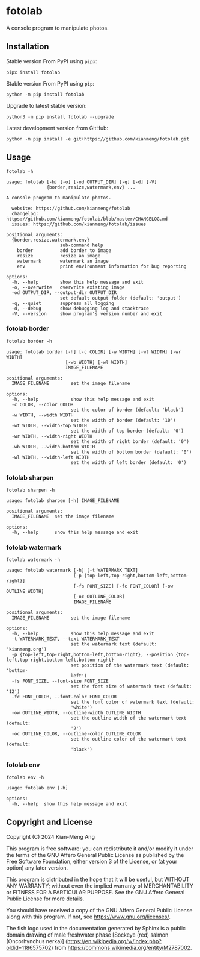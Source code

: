 # fotolab

A console program to manipulate photos.

## Installation

Stable version From PyPI using `pipx`:

```console
pipx install fotolab
```

Stable version From PyPI using `pip`:

```console
python -m pip install fotolab
```

Upgrade to latest stable version:

```console
python3 -m pip install fotolab --upgrade
```

Latest development version from GitHub:

```console
python -m pip install -e git+https://github.com/kianmeng/fotolab.git
```

## Usage

```console
fotolab -h
```

```console
usage: fotolab [-h] [-o] [-od OUTPUT_DIR] [-q] [-d] [-V]
               {border,resize,watermark,env} ...

A console program to manipulate photos.

  website: https://github.com/kianmeng/fotolab
  changelog: https://github.com/kianmeng/fotolab/blob/master/CHANGELOG.md
  issues: https://github.com/kianmeng/fotolab/issues

positional arguments:
  {border,resize,watermark,env}
                    sub-command help
    border          add border to image
    resize          resize an image
    watermark       watermark an image
    env             print environment information for bug reporting

options:
  -h, --help        show this help message and exit
  -o, --overwrite   overwrite existing image
  -od OUTPUT_DIR, --output-dir OUTPUT_DIR
                    set default output folder (default: 'output')
  -q, --quiet       suppress all logging
  -d, --debug       show debugging log and stacktrace
  -V, --version     show program's version number and exit
```

### fotolab border

```console
fotolab border -h
```

```console
usage: fotolab border [-h] [-c COLOR] [-w WIDTH] [-wt WIDTH] [-wr WIDTH]
                      [-wb WIDTH] [-wl WIDTH]
                      IMAGE_FILENAME

positional arguments:
  IMAGE_FILENAME        set the image filename

options:
  -h, --help            show this help message and exit
  -c COLOR, --color COLOR
                        set the color of border (default: 'black')
  -w WIDTH, --width WIDTH
                        set the width of border (default: '10')
  -wt WIDTH, --width-top WIDTH
                        set the width of top border (default: '0')
  -wr WIDTH, --width-right WIDTH
                        set the width of right border (default: '0')
  -wb WIDTH, --width-bottom WIDTH
                        set the width of bottom border (default: '0')
  -wl WIDTH, --width-left WIDTH
                        set the width of left border (default: '0')
```

### fotolab sharpen

```console
fotolab sharpen -h
```

```console
usage: fotolab sharpen [-h] IMAGE_FILENAME

positional arguments:
  IMAGE_FILENAME  set the image filename

options:
  -h, --help      show this help message and exit
```

### fotolab watermark

```console
fotolab watermark -h
```

```console
usage: fotolab watermark [-h] [-t WATERMARK_TEXT]
                         [-p {top-left,top-right,bottom-left,bottom-right}]
                         [-fs FONT_SIZE] [-fc FONT_COLOR] [-ow OUTLINE_WIDTH]
                         [-oc OUTLINE_COLOR]
                         IMAGE_FILENAME

positional arguments:
  IMAGE_FILENAME        set the image filename

options:
  -h, --help            show this help message and exit
  -t WATERMARK_TEXT, --text WATERMARK_TEXT
                        set the watermark text (default: 'kianmeng.org')
  -p {top-left,top-right,bottom-left,bottom-right}, --position {top-left,top-right,bottom-left,bottom-right}
                        set position of the watermark text (default: 'bottom-
                        left')
  -fs FONT_SIZE, --font-size FONT_SIZE
                        set the font size of watermark text (default: '12')
  -fc FONT_COLOR, --font-color FONT_COLOR
                        set the font color of watermark text (default:
                        'white')
  -ow OUTLINE_WIDTH, --outline-width OUTLINE_WIDTH
                        set the outline width of the watermark text (default:
                        '2')
  -oc OUTLINE_COLOR, --outline-color OUTLINE_COLOR
                        set the outline color of the watermark text (default:
                        'black')
```

### fotolab env

```console
fotolab env -h
```

```console
usage: fotolab env [-h]

options:
  -h, --help  show this help message and exit
```

## Copyright and License

Copyright (C) 2024 Kian-Meng Ang

This program is free software: you can redistribute it and/or modify it under
the terms of the GNU Affero General Public License as published by the Free
Software Foundation, either version 3 of the License, or (at your option) any
later version.

This program is distributed in the hope that it will be useful, but WITHOUT ANY
WARRANTY; without even the implied warranty of MERCHANTABILITY or FITNESS FOR A
PARTICULAR PURPOSE. See the GNU Affero General Public License for more details.

You should have received a copy of the GNU Affero General Public License along
with this program. If not, see <https://www.gnu.org/licenses/>.

The fish logo used in the documentation generated by Sphinx is a public domain
drawing of male freshwater phase [Sockeye (red) salmon (Oncorhynchus nerka)]
(https://en.wikipedia.org/w/index.php?oldid=1186575702) from
<https://commons.wikimedia.org/entity/M2787002>.

